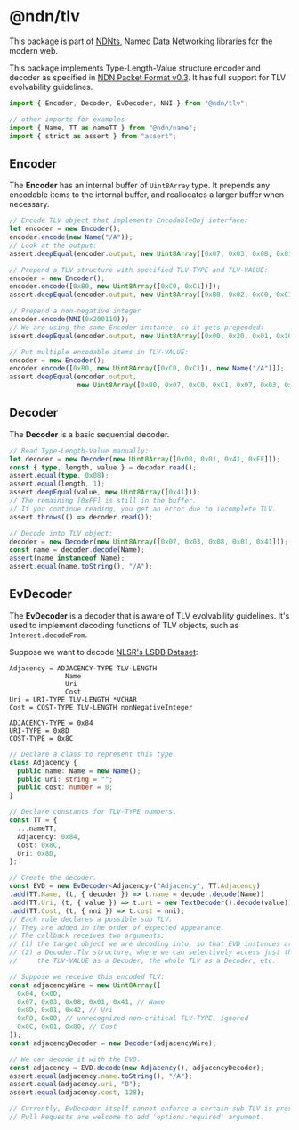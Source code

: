 # @ndn/tlv

This package is part of [NDNts](https://yoursunny.com/p/NDNts/), Named Data Networking libraries for the modern web.

This package implements Type-Length-Value structure encoder and decoder as specified in [NDN Packet Format v0.3](https://named-data.net/doc/NDN-packet-spec/0.3/tlv.html).
It has full support for TLV evolvability guidelines.

```ts
import { Encoder, Decoder, EvDecoder, NNI } from "@ndn/tlv";

// other imports for examples
import { Name, TT as nameTT } from "@ndn/name";
import { strict as assert } from "assert";
```

## Encoder

The **Encoder** has an internal buffer of `Uint8Array` type.
It prepends any encodable items to the internal buffer, and reallocates a larger buffer when necessary.

```ts
// Encode TLV object that implements EncodableObj interface:
let encoder = new Encoder();
encoder.encode(new Name("/A"));
// Look at the output:
assert.deepEqual(encoder.output, new Uint8Array([0x07, 0x03, 0x08, 0x01, 0x41]));

// Prepend a TLV structure with specified TLV-TYPE and TLV-VALUE:
encoder = new Encoder();
encoder.encode([0xB0, new Uint8Array([0xC0, 0xC1])]);
assert.deepEqual(encoder.output, new Uint8Array([0xB0, 0x02, 0xC0, 0xC1]));

// Prepend a non-negative integer
encoder.encode(NNI(0x200110));
// We are using the same Encoder instance, so it gets prepended:
assert.deepEqual(encoder.output, new Uint8Array([0x00, 0x20, 0x01, 0x10, 0xB0, 0x02, 0xC0, 0xC1]));

// Put multiple encodable items in TLV-VALUE:
encoder = new Encoder();
encoder.encode([0xB0, new Uint8Array([0xC0, 0xC1]), new Name("/A")]);
assert.deepEqual(encoder.output,
                 new Uint8Array([0xB0, 0x07, 0xC0, 0xC1, 0x07, 0x03, 0x08, 0x01, 0x41]));
```

## Decoder

The **Decoder** is a basic sequential decoder.

```ts
// Read Type-Length-Value manually:
let decoder = new Decoder(new Uint8Array([0x08, 0x01, 0x41, 0xFF]));
const { type, length, value } = decoder.read();
assert.equal(type, 0x08);
assert.equal(length, 1);
assert.deepEqual(value, new Uint8Array([0x41]));
// The remaining [0xFF] is still in the buffer.
// If you continue reading, you get an error due to incomplete TLV.
assert.throws(() => decoder.read());

// Decode into TLV object:
decoder = new Decoder(new Uint8Array([0x07, 0x03, 0x08, 0x01, 0x41]));
const name = decoder.decode(Name);
assert(name instanceof Name);
assert.equal(name.toString(), "/A");
```

## EvDecoder

The **EvDecoder** is a decoder that is aware of TLV evolvability guidelines.
It's used to implement decoding functions of TLV objects, such as `Interest.decodeFrom`.

Suppose we want to decode [NLSR's LSDB Dataset](https://redmine.named-data.net/projects/nlsr/wiki/LSDB_DataSet/11):

```abnf
Adjacency = ADJACENCY-TYPE TLV-LENGTH
              Name
              Uri
              Cost
Uri = URI-TYPE TLV-LENGTH *VCHAR
Cost = COST-TYPE TLV-LENGTH nonNegativeInteger

ADJACENCY-TYPE = 0x84
URI-TYPE = 0x8D
COST-TYPE = 0x8C
```

```ts
// Declare a class to represent this type.
class Adjacency {
  public name: Name = new Name();
  public uri: string = "";
  public cost: number = 0;
}

// Declare constants for TLV-TYPE numbers.
const TT = {
  ...nameTT,
  Adjacency: 0x84,
  Cost: 0x8C,
  Uri: 0x8D,
};

// Create the decoder.
const EVD = new EvDecoder<Adjacency>("Adjacency", TT.Adjacency)
.add(TT.Name, (t, { decoder }) => t.name = decoder.decode(Name))
.add(TT.Uri, (t, { value }) => t.uri = new TextDecoder().decode(value))
.add(TT.Cost, (t, { nni }) => t.cost = nni);
// Each rule declares a possible sub TLV.
// They are added in the order of expected appearance.
// The callback receives two arguments:
// (1) the target object we are decoding into, so that EVD instances are reusable;
// (2) a Decoder.Tlv structure, where we can selectively access just the TLV-VALUE, the whole TLV,
//     the TLV-VALUE as a Decoder, the whole TLV as a Decoder, etc.

// Suppose we receive this encoded TLV:
const adjacencyWire = new Uint8Array([
  0x84, 0x0D,
  0x07, 0x03, 0x08, 0x01, 0x41, // Name
  0x8D, 0x01, 0x42, // Uri
  0xF0, 0x00, // unrecognized non-critical TLV-TYPE, ignored
  0x8C, 0x01, 0x80, // Cost
]);
const adjacencyDecoder = new Decoder(adjacencyWire);

// We can decode it with the EVD.
const adjacency = EVD.decode(new Adjacency(), adjacencyDecoder);
assert.equal(adjacency.name.toString(), "/A");
assert.equal(adjacency.uri, "B");
assert.equal(adjacency.cost, 128);

// Currently, EvDecoder itself cannot enforce a certain sub TLV is present.
// Pull Requests are welcome to add 'options.required' argument.
```
